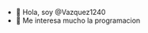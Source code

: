 - 👋 Hola, soy @Vazquez1240
- 👀 Me interesa mucho la programacion


<!---
Vazquez1240/Vazquez1240 is a ✨ special ✨ repository because its `README.md` (this file) appears on your GitHub profile.
You can click the Preview link to take a look at your changes.
--->
